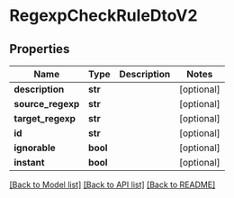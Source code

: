 # RegexpCheckRuleDtoV2

## Properties
Name | Type | Description | Notes
------------ | ------------- | ------------- | -------------
**description** | **str** |  | [optional] 
**source_regexp** | **str** |  | [optional] 
**target_regexp** | **str** |  | [optional] 
**id** | **str** |  | [optional] 
**ignorable** | **bool** |  | [optional] 
**instant** | **bool** |  | [optional] 

[[Back to Model list]](../README.md#documentation-for-models) [[Back to API list]](../README.md#documentation-for-api-endpoints) [[Back to README]](../README.md)

